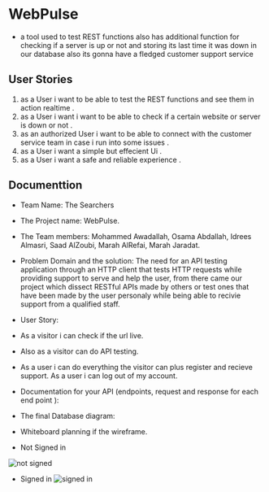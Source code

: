 # WebPulse

- a tool used to test REST functions also has additional function for checking if a server is up or not and storing its last time it was down in our database also its gonna have a fledged customer support service

## User Stories

1. as a User i want to be able to test the REST functions and see them in action realtime .
2. as a User i want i want to be able to check if a certain website or server is down or not .
3. as an authorized User i want to be able to connect with the customer service team in case i run into some issues .
4. as a User i want a simple but effecient Ui .
5. as a User i want a safe and reliable experience .

## Documenttion

- Team Name: The Searchers

- The Project name: WebPulse.

- The Team members: Mohammed Awadallah, Osama Abdallah, Idrees Almasri, Saad AlZoubi,  Marah AlRefai, Marah Jaradat.

- Problem Domain and the solution: The need for an API testing application through an HTTP client that tests HTTP requests while providing support to serve and help the user, from there came our project which dissect RESTful APIs made by others or test ones that have been made by the user personaly while being able to recivie support from a qualified staff.

- User Story:

- As a visitor i can check if the url live.
- Also as a visitor can do API testing.
- As a user i can do everything the visitor can plus register and recieve support.
As a user i can log out of my account.

- Documentation for your API (endpoints, request and response for each end point ):

- The final Database diagram:

- Whiteboard planning if the wireframe.

- Not Signed in

![not signed](https://i.ibb.co/CHPpJC2/not-signedin.png)

- Signed in
![signed in](https://i.ibb.co/VCP7w7j/signedIn.png)
